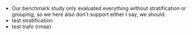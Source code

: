 * Our benchmark study only evaluated everything without stratification or grouping, so we here also don't support either
  I say, we should.
* test stratification
* test trafo (rmse)
